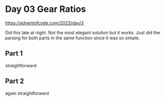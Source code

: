# Day 03 Gear Ratios
https://adventofcode.com/2023/day/3

Did this late at night.  Not the most elegant solution but it works.
Just did the parsing for both parts in the same function since it was so simple.

## Part 1

straightforward

## Part 2

again straightforward